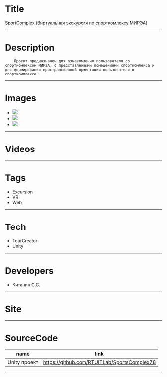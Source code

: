 # Title
SportComplex (Виртуальная экскурсия по спорткомлексу МИРЭА)

---

# Description

		Проект предназначен для ознакомления пользователя со спорткомлексом МИРЭА, с представленными помещениями спорткомлекса и для формирования пространсвенной ориентации пользователя в спорткомплексе.
---

# Images
* ![](landing/1.png)
* ![](landing/2.png)
* ![](landing/3.png)
---

# Videos

---

# Tags
* Excursion
* VR
* Web
---
# Tech
* TourCreator
* Unity
---
# Developers
* Китанин С.С.
---
# Site
---
# SourceCode
| name                         | link                                          |
| ---------------------------- | --------------------------------------------- |
| Unity проект                 | https://github.com/RTUITLab/SportsComplex78   |

---